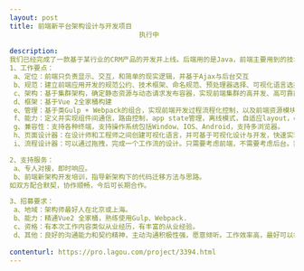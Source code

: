 ```yaml
---                
layout: post       
title: 前端新平台架构设计与开发项目
                                执行中
           
description: 
我们已经完成了一款基于某行业的CRM产品的开发并上线。后端用的是Java，前端主要用到的技术栈有：原生JS、jQuery、Bootstrap。前端部分是我们的短板，我们自检，觉得我们的代码冗余严重，并存在浏览器内存泄漏问题。相对于后端，前端开发框架的产品化方面做得非常不足，现在维护和开发新功能效率、质量都很低。所以，我们准备着手构建新的企业级前端应用开发平台，以及前端开发规范，以期标准化前端开发标准，降低开发成本，缩短开发周期，并有效提升前端代码可维护性。该平台应具备如下能力：
1、工作要点：
 a、定位：前端只负责显示、交互，和简单的现实逻辑，并基于Ajax与后台交互
 b、规范：建立前端应用开发的规范公约、技术框架、命名规范、预处理器选择、可视化语言选择和规格设定底线，明确静态文件与动态资源部署标准。
 c、架构：基于集群架构，确定静态资源与动态请求发布容器，实现前端集群的高并发、高可靠能力，支持自动发布
 d、框架：基于Vue 2全家桶构建
 e、管理：基于类Gulp + Webpack的组合，实现前端开发过程流程化控制，以及前端资源模块化打包与发布能力。
 f、能力：定义并实现组件间通信，路由控制，app state管理，离线模式，自适应layout，event bus等前端能力组件，以及前端自动化测试能力。
 g、兼容性：支持各种终端，支持操作系统包括Window、IOS、Android，支持多浏览器。
 h、页面设计器：在设计师和工程师之间创建可视化语言，并可基于可视化设计与开发，快速实现业务逻辑页面开发。
 i、流程设计器：可以通过拖拽，完成一个工作流的设计。只需要考虑前端，不需要考虑后台。需要支持IE8以上主流浏览器。

2、支持服务：
 a、专人对接，即时响应。
 b、前端新架构开发培训，指导新架构下的代码迁移方法与思路。 
如双方配合默契，协作顺畅，今后可长期合作。

3、招募要求：
 a、地域：架构师最好人在北京或上海。
 b、能力：精通Vue2 全家桶，熟练使用Gulp、Webpack.
 c、资格：有本次工作内容类似从业经历，有丰富的从业经验。
 d、其他：良好的沟通能力和契约精神，主动沟通积极性强，愿意倾听。工作效率高，最好可以每周工作4天以上。
     
contenturl: https://pro.lagou.com/project/3394.html      
---                 
```

